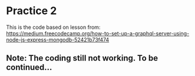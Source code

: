 # Practice 2
This is the code based on lesson from:
https://medium.freecodecamp.org/how-to-set-up-a-graphql-server-using-node-js-express-mongodb-52421b73f474

## Note: The coding still not working. To be continued...
